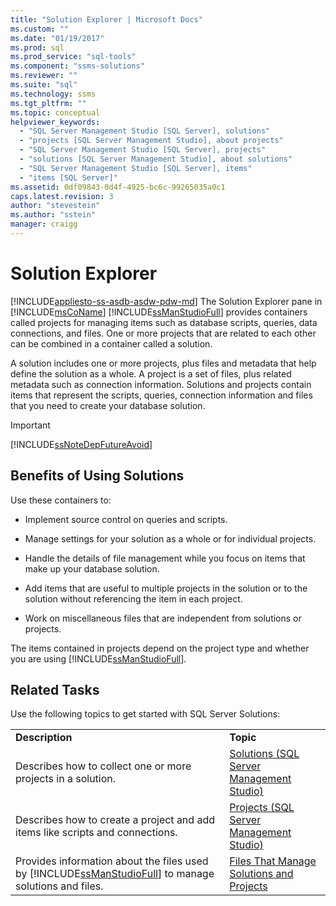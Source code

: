 ```yaml
---
title: "Solution Explorer | Microsoft Docs"
ms.custom: ""
ms.date: "01/19/2017"
ms.prod: sql
ms.prod_service: "sql-tools"
ms.component: "ssms-solutions"
ms.reviewer: ""
ms.suite: "sql"
ms.technology: ssms
ms.tgt_pltfrm: ""
ms.topic: conceptual
helpviewer_keywords: 
  - "SQL Server Management Studio [SQL Server], solutions"
  - "projects [SQL Server Management Studio], about projects"
  - "SQL Server Management Studio [SQL Server], projects"
  - "solutions [SQL Server Management Studio], about solutions"
  - "SQL Server Management Studio [SQL Server], items"
  - "items [SQL Server]"
ms.assetid: 0df09843-0d4f-4925-bc6c-99265035a0c1
caps.latest.revision: 3
author: "stevestein"
ms.author: "sstein"
manager: craigg
---
```

# Solution Explorer
[!INCLUDE[appliesto-ss-asdb-asdw-pdw-md](../../includes/appliesto-ss-asdb-asdw-pdw-md.md)]
The Solution Explorer pane in [!INCLUDE[msCoName](../../includes/msconame_md.md)] [!INCLUDE[ssManStudioFull](../../includes/ssmanstudiofull_md.md)] provides containers called projects for managing items such as database scripts, queries, data connections, and files. One or more projects that are related to each other can be combined in a container called a solution.  
  
A solution includes one or more projects, plus files and metadata that help define the solution as a whole. A project is a set of files, plus related metadata such as connection information. Solutions and projects contain items that represent the scripts, queries, connection information and files that you need to create your database solution.  
  
> [!IMPORTANT]  
> [!INCLUDE[ssNoteDepFutureAvoid](../../includes/ssnotedepfutureavoid_md.md)]  
  
## Benefits of Using Solutions  
Use these containers to:  
  
-   Implement source control on queries and scripts.  
  
-   Manage settings for your solution as a whole or for individual projects.  
  
-   Handle the details of file management while you focus on items that make up your database solution.  
  
-   Add items that are useful to multiple projects in the solution or to the solution without referencing the item in each project.  
  
-   Work on miscellaneous files that are independent from solutions or projects.  
  
The items contained in projects depend on the project type and whether you are using [!INCLUDE[ssManStudioFull](../../includes/ssmanstudiofull_md.md)].  
  
## Related Tasks  
Use the following topics to get started with SQL Server Solutions:  
  
|||  
|-|-|  
|**Description**|**Topic**|  
|Describes how to collect one or more projects in a solution.|[Solutions &#40;SQL Server Management Studio&#41;](../../ssms/solution/solutions-sql-server-management-studio.md)|  
|Describes how to create a project and add items like scripts and connections.|[Projects &#40;SQL Server Management Studio&#41;](../../ssms/solution/projects-sql-server-management-studio.md)|  
|Provides information about the files used by [!INCLUDE[ssManStudioFull](../../includes/ssmanstudiofull_md.md)] to manage solutions and files.|[Files That Manage Solutions and Projects](../../ssms/solution/files-that-manage-solutions-and-projects.md)|  
  
